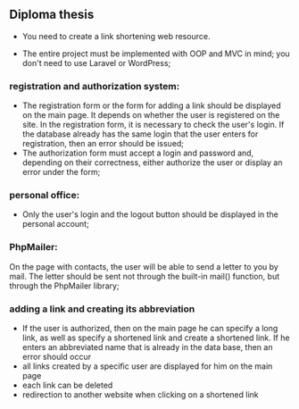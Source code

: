 ## Diploma thesis

- You need to create a link shortening web resource.

- The entire project must be implemented with OOP and MVC in mind;
you don't need to use Laravel or WordPress;

### registration and authorization system:
- The registration form or the form for adding a link should be displayed on the main page. It depends on whether the user is registered on the site. In the registration form, it is necessary to check the user's login. If the database already has the same login that the user enters for registration, then an error should be issued;
- The authorization form must accept a login and password and, depending on their correctness, either authorize the user or display an error under the form;

### personal office:
- Only the user's login and the logout button should be displayed in the personal account;

### PhpMailer:
On the page with contacts, the user will be able to send a letter to you by mail. The letter should be sent not through the built-in mail() function, but through the PhpMailer library;


### adding a link and creating its abbreviation
- If the user is authorized, then on the main page he can specify a long link, as well as specify a shortened link and create a shortened link. If he enters an abbreviated name that is already in the data base, then an error should occur
- all links created by a specific user are displayed for him on the main page
- each link can be deleted
- redirection to another website when clicking on a shortened link
